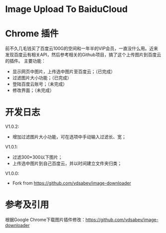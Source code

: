 Image Upload To BaiduCloud
==================

Chrome 插件
==================

前不久几毛钱买了百度云100G的空间和一年半的VIP会员，一直没什么用。近来发现百度云有相关API，然后参考相关的Github项目，搞了这个上传图片到百度云的插件。
主要功能：
- 显示网页中图片，上传选中图片至百度云；（已完成）
- 过滤图片大小功能；（已完成）
- 登陆百度云账号；（未完成）
- 修改界面；（未完成）



开发日志
==================

V1.0.2:
- 增加过滤图片大小功能，可在选项中手动输入过滤长、宽；

V1.0.1:
- 过滤300*300以下图片；
- 上传选中图片到自己百度云，并以时间建立文件夹归类；

V1.0.0:
- Fork from https://github.com/vdsabev/image-downloader



参考及引用
==================

根据Google Chrome下载图片插件修改：https://github.com/vdsabev/image-downloader
